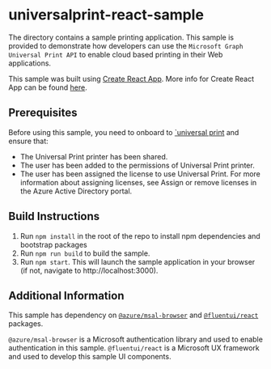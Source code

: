 # universalprint-react-sample

The directory contains a sample printing application. This sample is provided to demonstrate how developers can use the `Microsoft Graph Universal Print API` to enable cloud based printing in their Web applications.

This sample was built using [Create React App](https://github.com/facebook/create-react-app). More info for Create React App can be found [here](./CRA_README.md).

## Prerequisites
Before using this sample, you need to onboard to [`universal print](https://docs.microsoft.com/en-us/universal-print/) and ensure that:

- The Universal Print printer has been shared.
- The user has been added to the permissions of Universal Print printer.
- The user has been assigned the license to use Universal Print. For more information about assigning licenses, see Assign or remove licenses in the Azure Active Directory portal.
  
## Build Instructions
1. Run `npm install` in the root of the repo to install npm dependencies and bootstrap packages
2. Run `npm run build` to build the sample.
3. Run `npm start`. This will launch the sample application in your browser (if not, navigate to http://localhost:3000).

## Additional  Information
This sample has dependency on [`@azure/msal-browser`](https://github.com/AzureAD/microsoft-authentication-library-for-js/tree/dev/lib/msal-browser) and [`@fluentui/react`](https://github.com/microsoft/fluentui) packages. 

`@azure/msal-browser` is a Microsoft authentication library and used to enable authentication in this sample.
`@fluentui/react` is a Microsoft UX framework and used to develop this sample UI components. 